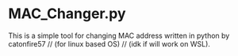 # MAC_Changer.py
This is a simple tool for changing MAC address written in python by catonfire57 // (for linux based OS) // (idk if will work on WSL).
